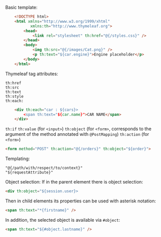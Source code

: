 Basic template:  
```html
    <!DOCTYPE html>  
    <html xmlns="http://www.w3.org/1999/xhtml"  
           xmlns:th="http://www.thymeleaf.org">  
        <head>  
            <link rel="stylesheet" th:href="@{/styles.css}" />  
        </head>  
        <body>  
            <img th:src="@{/images/Cat.png}" />  
            <p th:text="${car.engine}">Engine placeholder</p>  
        </body>  
    </html>
```
Thymeleaf tag attributes:
```
th:href
th:src
th:text
th:style
th:each:  
```
```html
    <div th:each="car : ${cars}>  
        <span th:text="${car.name}">CAR NAME</span>  
    </div>
```
`th:if`
`th:value` (for `<input>`)
`th:object` (for `<form>`, corresponds to the argument of the method annotated with `@PostMapping`)
`th:action` (for `<form>`)  
```html
<form method="POST" th:action="@{/orders}" th:object="${order}">
```
Templating:
```
"@{/path/with/respect/to/context}"
"${requestAttribute}"
```
Object selection: If in the parent element there is object selection:  
```html
<div th:object="${session.user}>
```
Then in child elements its properties can be used with asterisk notation:  
```html
<span th:text="*{firstname}" />
```
In addition, the selected object is available via `#object`:  
```html
<span th:text="${#object.lastname}" />
```